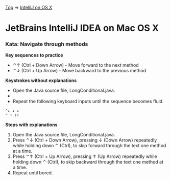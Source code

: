 [Top](README.md) => [IntelliJ on OS X](ij-osx.md)

# JetBrains IntelliJ IDEA on Mac OS X

### Kata: Navigate through methods

**Key sequences to practice**

- ⌃↑ (Ctrl + Down Arrow) - Move forward to the next method
- ⌃↓ (Ctrl + Up Arrow) - Move backward to the previous method

**Keystrokes without explanations**

- Open the Java source file, LongConditional.java.
-
- Repeat the following keyboard inputs until the sequence becomes fluid.
```
⌃↓ ↓ ↓
⌃ ↑ ↑↑
```

**Steps with explanations**

1. Open the Java source file, LongConditional.java.
1. Press ⌃↓ (Ctrl + Down Arrow), pressing ↓ (Down Arrow) repeatedly while holding down ⌃ (Ctrl), to skip forward through the text one method at a time.
1. Press ⌃↑ (Ctrl + Up Arrow), pressing ↑ (Up Arrow) repeatedly while holding down ⌃ (Ctrl), to skip backward through the text one method at a time.
1. Repeat until bored.

